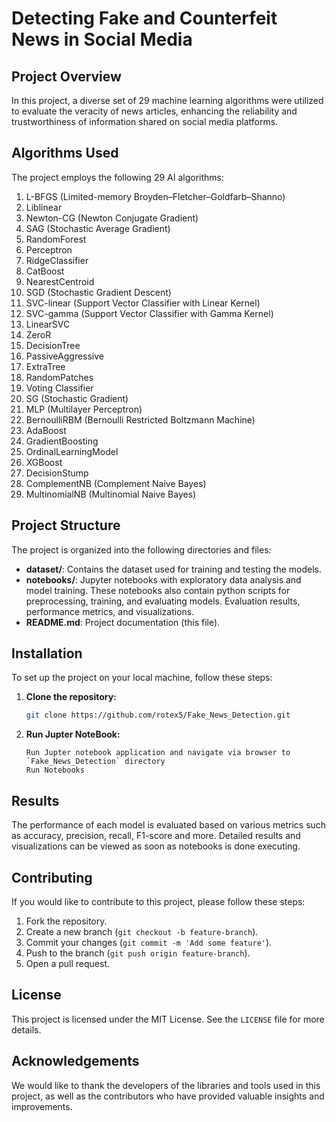 # Detecting Fake and Counterfeit News in Social Media

## Project Overview

In this project, a diverse set of 29 machine learning algorithms were utilized to evaluate the veracity of news articles, enhancing the reliability and trustworthiness of information shared on social media platforms.

## Algorithms Used

The project employs the following 29 AI algorithms:

1. L-BFGS (Limited-memory Broyden–Fletcher–Goldfarb–Shanno)
2. Liblinear
3. Newton-CG (Newton Conjugate Gradient)
4. SAG (Stochastic Average Gradient)
5. RandomForest
6. Perceptron
7. RidgeClassifier
8. CatBoost
9. NearestCentroid
10. SGD (Stochastic Gradient Descent)
11. SVC-linear (Support Vector Classifier with Linear Kernel)
12. SVC-gamma (Support Vector Classifier with Gamma Kernel)
13. LinearSVC
14. ZeroR
15. DecisionTree
16. PassiveAggressive
17. ExtraTree
18. RandomPatches
19. Voting Classifier
20. SG (Stochastic Gradient)
21. MLP (Multilayer Perceptron)
22. BernoulliRBM (Bernoulli Restricted Boltzmann Machine)
23. AdaBoost
24. GradientBoosting
25. OrdinalLearningModel
26. XGBoost
27. DecisionStump
28. ComplementNB (Complement Naive Bayes)
29. MultinomialNB (Multinomial Naive Bayes)

## Project Structure

The project is organized into the following directories and files:

- **dataset/**: Contains the dataset used for training and testing the models.
- **notebooks/**: Jupyter notebooks with exploratory data analysis and model training. These notebooks also contain python scripts for preprocessing, training, and evaluating models. Evaluation results, performance metrics, and visualizations.
- **README.md**: Project documentation (this file).

## Installation

To set up the project on your local machine, follow these steps:

1. **Clone the repository:**
   ```bash
   git clone https://github.com/rotex5/Fake_News_Detection.git

2. **Run Jupter NoteBook:**
   ```
   Run Jupter notebook application and navigate via browser to `Fake_News_Detection` directory
   Run Notebooks

## Results

The performance of each model is evaluated based on various metrics such as accuracy, precision, recall, F1-score and more. Detailed results and visualizations can be viewed as soon as notebooks is done executing.

## Contributing

If you would like to contribute to this project, please follow these steps:

1. Fork the repository.
2. Create a new branch (`git checkout -b feature-branch`).
3. Commit your changes (`git commit -m 'Add some feature'`).
4. Push to the branch (`git push origin feature-branch`).
5. Open a pull request.

## License

This project is licensed under the MIT License. See the `LICENSE` file for more details.

## Acknowledgements

We would like to thank the developers of the libraries and tools used in this project, as well as the contributors who have provided valuable insights and improvements.